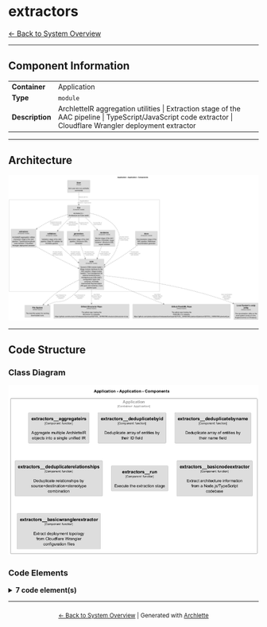 # extractors

[← Back to System Overview](./README.md)

---

## Component Information

<table>
<tbody>
<tr>
<td><strong>Container</strong></td>
<td>Application</td>
</tr>
<tr>
<td><strong>Type</strong></td>
<td><code>module</code></td>
</tr>
<tr>
<td><strong>Description</strong></td>
<td>ArchletteIR aggregation utilities | Extraction stage of the AAC pipeline | TypeScript/JavaScript code extractor | Cloudflare Wrangler deployment extractor</td>
</tr>
</tbody>
</table>

---

## Architecture

![Component Diagram](./diagrams/structurizr-Components_Application.png)

---

## Code Structure

### Class Diagram

![Class Diagram](./diagrams/structurizr-Classes_default_container__extractors.png)

### Code Elements

<details>
<summary><strong>7 code element(s)</strong></summary>



#### Functions

##### `extractors__aggregateIRs()`

Aggregate multiple ArchletteIR objects into a single unified IR

<table>
<tbody>
<tr>
<td><strong>Type</strong></td>
<td><code>function</code></td>
</tr>
<tr>
<td><strong>Visibility</strong></td>
<td><code>public</code></td>
</tr>
<tr>
<td><strong>Returns</strong></td>
<td><code>z.infer<any></code> — A single aggregated ArchletteIR with deduplicated elements</td>
</tr>
<tr>
<td><strong>Location</strong></td>
<td><code>C:/Users/chris/git/archlette/src/1-extract/aggregator.ts:47</code></td>
</tr>
</tbody>
</table>

**Parameters:**

- `irs`: <code>z.infer<any>[]</code> — - Array of ArchletteIR objects to merge
**Examples:**
```typescript

```

---
##### `extractors__deduplicateById()`

Deduplicate array of entities by their ID field

<table>
<tbody>
<tr>
<td><strong>Type</strong></td>
<td><code>function</code></td>
</tr>
<tr>
<td><strong>Visibility</strong></td>
<td><code>private</code></td>
</tr>
<tr>
<td><strong>Returns</strong></td>
<td><code>T[]</code> — Array with duplicates removed (first occurrence preserved, descriptions merged)</td>
</tr>
<tr>
<td><strong>Location</strong></td>
<td><code>C:/Users/chris/git/archlette/src/1-extract/aggregator.ts:104</code></td>
</tr>
</tbody>
</table>

**Parameters:**

- `items`: <code>T[]</code> — - Array of entities with id property

---
##### `extractors__deduplicateByName()`

Deduplicate array of entities by their name field

<table>
<tbody>
<tr>
<td><strong>Type</strong></td>
<td><code>function</code></td>
</tr>
<tr>
<td><strong>Visibility</strong></td>
<td><code>private</code></td>
</tr>
<tr>
<td><strong>Returns</strong></td>
<td><code>T[]</code> — Array with duplicates removed (first occurrence preserved, descriptions merged)</td>
</tr>
<tr>
<td><strong>Location</strong></td>
<td><code>C:/Users/chris/git/archlette/src/1-extract/aggregator.ts:142</code></td>
</tr>
</tbody>
</table>

**Parameters:**

- `items`: <code>T[]</code> — - Array of entities with name property

---
##### `extractors__deduplicateRelationships()`

Deduplicate relationships by source+destination+stereotype combination

<table>
<tbody>
<tr>
<td><strong>Type</strong></td>
<td><code>function</code></td>
</tr>
<tr>
<td><strong>Visibility</strong></td>
<td><code>private</code></td>
</tr>
<tr>
<td><strong>Returns</strong></td>
<td><code>z.infer<any>[]</code> — Array with duplicate relationships removed</td>
</tr>
<tr>
<td><strong>Location</strong></td>
<td><code>C:/Users/chris/git/archlette/src/1-extract/aggregator.ts:184</code></td>
</tr>
</tbody>
</table>

**Parameters:**

- `relationships`: <code>z.infer<any>[]</code> — - Array of relationships to deduplicate

---
##### `extractors__run()`

Execute the extraction stage

<table>
<tbody>
<tr>
<td><strong>Type</strong></td>
<td><code>function</code></td>
</tr>
<tr>
<td><strong>Visibility</strong></td>
<td><code>public</code></td>
</tr>
<tr>
<td><strong>Async</strong></td>
<td>Yes</td>
</tr>
<tr>
<td><strong>Returns</strong></td>
<td><code>Promise<void></code></td>
</tr>
<tr>
<td><strong>Location</strong></td>
<td><code>C:/Users/chris/git/archlette/src/1-extract/index.ts:39</code></td>
</tr>
</tbody>
</table>

**Parameters:**

- `ctx`: <code>import("C:/Users/chris/git/archlette/src/core/types").PipelineContext</code> — - Pipeline context with configuration and logging

---
##### `extractors__basicNodeExtractor()`

Extract architecture information from a Node.js/TypeScript codebase

<table>
<tbody>
<tr>
<td><strong>Type</strong></td>
<td><code>function</code></td>
</tr>
<tr>
<td><strong>Visibility</strong></td>
<td><code>public</code></td>
</tr>
<tr>
<td><strong>Async</strong></td>
<td>Yes</td>
</tr>
<tr>
<td><strong>Returns</strong></td>
<td><code>Promise<z.infer<any>></code> — Promise resolving to ArchletteIR with code, components, and relationships</td>
</tr>
<tr>
<td><strong>Location</strong></td>
<td><code>C:/Users/chris/git/archlette/src/extractors/builtin/basic-node.ts:70</code></td>
</tr>
</tbody>
</table>

**Parameters:**

- `node`: <code>any</code> — - Configuration node with include/exclude patterns
**Examples:**
```typescript

```

---
##### `extractors__basicWranglerExtractor()`

Extract deployment topology from Cloudflare Wrangler configuration files

<table>
<tbody>
<tr>
<td><strong>Type</strong></td>
<td><code>function</code></td>
</tr>
<tr>
<td><strong>Visibility</strong></td>
<td><code>public</code></td>
</tr>
<tr>
<td><strong>Async</strong></td>
<td>Yes</td>
</tr>
<tr>
<td><strong>Returns</strong></td>
<td><code>Promise<z.infer<any>></code> — Promise resolving to ArchletteIR with containers, deployments, and relationships</td>
</tr>
<tr>
<td><strong>Location</strong></td>
<td><code>C:/Users/chris/git/archlette/src/extractors/builtin/basic-wrangler.ts:66</code></td>
</tr>
</tbody>
</table>

**Parameters:**

- `node`: <code>any</code> — - Configuration node with include/exclude patterns
**Examples:**
```typescript

```

---

</details>

---

<div align="center">
<sub><a href="./README.md">← Back to System Overview</a> | Generated with <a href="https://github.com/architectlabs/archlette">Archlette</a></sub>
</div>
